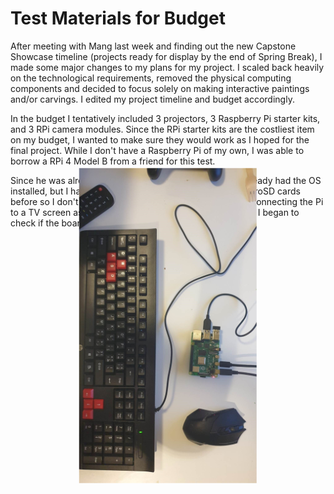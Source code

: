 # Test Materials for Budget
After meeting with Mang last week and finding out the new Capstone Showcase timeline (projects ready for display by the end of Spring Break), I made some major changes to my plans for my project. I scaled back heavily on the technological requirements, removed the physical computing components and decided to focus solely on making interactive paintings and/or carvings. I edited my project timeline and budget accordingly.

In the budget I tentatively included 3 projectors, 3 Raspberry Pi starter kits, and 3 RPi camera modules. Since the RPi starter kits are the costliest item on my budget, I wanted to make sure they would work as I hoped for the final project. While I don't have a Raspberry Pi of my own, I was able to borrow a RPi 4 Model B from a friend for this test.

Since he was already using the board the microSD card already had the OS installed, but I have flashed Raspbian (the RPi OS) onto microSD cards before so I don't think I'll have trouble with this step. After connecting the Pi to a TV screen as well as a keyboard and (wireless) mouse, I began to check if the board would be suitable for my use.

<p align="center">
  <img style="transform: rotate(90deg);" src="https://github.com/mlk525/capstone/blob/main/images/rpi_01.jpg">
</p>

